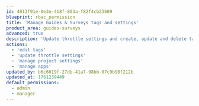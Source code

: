 ```yaml
---
id: 4013f91e-0e3e-4b8f-803a-f82f4cb23609
blueprint: rbac_permission
title: 'Manage Guides & Surveys tags and settings'
product_area: guides-surveys
advanced: true
description: 'Update throttle settings and create, update and delete tags'
actions:
  - 'edit tags'
  - 'update throttle settings'
  - 'manage project settings'
  - 'manage apps'
updated_by: b6c6019f-27db-41a7-98bb-07c9b90f212b
updated_at: 1761239449
default_permissions:
  - admin
  - manager
---
```

